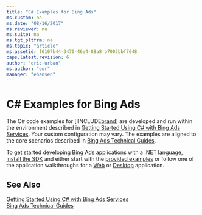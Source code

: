 ```yaml
---
title: "C# Examples for Bing Ads"
ms.custom: na
ms.date: "08/16/2017"
ms.reviewer: na
ms.suite: na
ms.tgt_pltfrm: na
ms.topic: "article"
ms.assetid: f6107b44-3470-46e4-88a8-b7003bbf7648
caps.latest.revision: 6
author: "eric-urban"
ms.author: "eur"
manager: "ehansen"
---
```

# C# Examples for Bing Ads
The C# code examples for [!INCLUDE[brand](../../api-reference/includes/brand.md)] are developed and run within the environment described in [Getting Started Using C&#35; with Bing Ads Services](../../docset-overview/getting-started-using-csharp-with-bing-ads-services.md). Your custom configuration may vary. The examples are aligned to the core scenarios described in [Bing Ads Technical Guides](../../docset-overview/bing-ads-technical-guides.md).

To get started developing Bing Ads applications with a .NET language, [install the SDK](../../docset-overview/getting-started-using-csharp-with-bing-ads-services.md#installation) and either start with the [provided examples](http://go.microsoft.com/fwlink/?LinkId=525447) or follow one of the application walkthroughs for a [Web](../../docset-overview/walkthrough--bing-ads-web-application-in-csharp.md) or [Desktop](../../docset-overview/walkthrough--bing-ads-desktop-application-in-csharp.md) application.

## See Also
[Getting Started Using C&#35; with Bing Ads Services](../../docset-overview/getting-started-using-csharp-with-bing-ads-services.md)  
[Bing Ads Technical Guides](../../docset-overview/bing-ads-technical-guides.md)  

